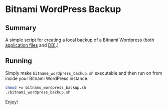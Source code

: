 Bitnami WordPress Backup
========================

## Summary

A simple script for creating a local backup of a Bitnami Wordpress 
(both [application files][0] and [DB)][1].) 

## Running

Simply make `bitname_wordpress_backup.sh` executable and then run on from inside your Bitnami 
WordPress instance:

```bash
chmod +x bitnamo_wordpress_backup.sh
./bitnami_wordpress_backup.sh
```

Enjoy!


[0]: https://docs.bitnami.com/aws/apps/wordpress/administration/backup-restore/
[1]: https://docs.bitnami.com/aws/apps/wordpress/administration/backup-restore-mysql-mariadb/
